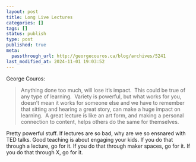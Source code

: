 ```yaml
---
layout: post
title: Long Live Lectures
categories: []
tags: []
status: publish
type: post
published: true
meta:
  passthrough_url: http://georgecouros.ca/blog/archives/5241
last_modified_at: 2024-11-01 19:03:52
---
```


George Couros:


>Anything done too much, will lose it’s impact.  This could be true of any type of learning.  Variety is powerful, but what works for you, doesn’t mean it works for someone else and we have to remember that sitting and hearing a great story, can make a huge impact on learning.  A great lecture is like an art form, and making a personal connection to content, helps others do the same for themselves.



Pretty powerful stuff. If lectures are so bad, why are we so ensnared with TED talks. Good teaching is about engaging your kids. If you do that through a lecture, go for it. If you do that through maker spaces, go for it. If you do that through X, go for it.
